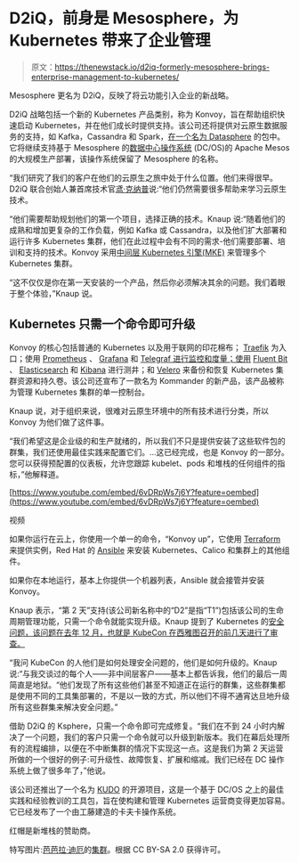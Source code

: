 # D2iQ，前身是 Mesosphere，为 Kubernetes 带来了企业管理

> 原文：<https://thenewstack.io/d2iq-formerly-mesosphere-brings-enterprise-management-to-kubernetes/>

Mesosphere 更名为 D2iQ，反映了将云功能引入企业的新战略。

D2iQ 战略包括一个新的 Kubernetes 产品类别，称为 Konvoy，旨在帮助组织快速启动 Kubernetes，并在他们成长时提供支持。该公司还将提供对云原生数据服务的支持，如 Kafka，Cassandra 和 Spark，[在一个名为 Datasphere](https://d2iq.com/solutions/datasphere) 的包中。它将继续支持基于 Mesosphere 的[数据中心操作系统](https://d2iq.com/solutions/mesosphere) (DC/OS)的 Apache Mesos 的大规模生产部署，该操作系统保留了 Mesosphere 的名称。

“我们研究了我们的客户在他们的云原生之旅中处于什么位置。他们来得很早。D2iQ 联合创始人兼首席技术官[鸢·克纳普](https://github.com/guenter)说:“他们仍然需要很多帮助来学习云原生技术。

“他们需要帮助规划他们的第一个项目，选择正确的技术。Knaup 说:“随着他们的成熟和增加更复杂的工作负载，例如 Kafka 或 Cassandra，以及他们扩大部署和运行许多 Kubernetes 集群，他们在此过程中会有不同的需求-他们需要部署、培训和支持的技术。Konvoy 采用[中间层 Kubernetes 引擎(MKE)](https://d2iq.com/blog/introducing-d2iq-kubernetes-engine-mke) 来管理多个 Kubernetes 集群。

“这不仅仅是你在第一天安装的一个产品，然后你必须解决其余的问题。我们着眼于整个体验，”Knaup 说。

## Kubernetes 只需一个命令即可升级

Konvoy 的核心包括普通的 Kubernetes 以及用于联网的印花棉布； [Traefik](https://traefik.io/) 为入口；使用 [Prometheus](https://prometheus.io/) 、 [Grafana](https://github.com/grafana/grafana) 和 [Telegraf 进行监控和度量；使用](https://wiki.archlinux.org/index.php/Telegraf) [Fluent Bit](https://fluentbit.io/) 、 [Elasticsearch](https://www.elastic.co/products/elasticsearch) 和 [Kibana](https://www.elastic.co/products/kibana) 进行测井；和 [Velero](https://github.com/heptio/velero) 来备份和恢复 Kubernetes 集群资源和持久卷。该公司还宣布了一款名为 Kommander 的新产品，该产品被称为管理 Kubernetes 集群的单一控制台。

Knaup 说，对于组织来说，很难对云原生环境中的所有技术进行分类，所以 Konvoy 为他们做了这件事。

“我们希望这是企业级的和生产就绪的，所以我们不只是提供安装了这些软件包的群集，我们还使用最佳实践来配置它们。…这已经完成，也是 Konvoy 的一部分。您可以获得预配置的仪表板，允许您跟踪 kubelet、pods 和堆栈的任何组件的指标，”他解释道。

[https://www.youtube.com/embed/6vDRpWs7j6Y?feature=oembed](https://www.youtube.com/embed/6vDRpWs7j6Y?feature=oembed)

视频

如果你运行在云上，你使用一个单一的命令，“Konvoy up”，它使用 [Terraform](https://www.terraform.io/) 来提供实例，Red Hat 的 [Ansible](https://www.ansible.com/) 来安装 Kubernetes、Calico 和集群上的其他组件。

如果你在本地运行，基本上你提供一个机器列表，Ansible 就会接管并安装 Konvoy。

Knaup 表示，“第 2 天”支持(该公司新名称中的“D2”是指“T1”)包括该公司的生命周期管理功能，只需一个命令就能实现升级。Knaup 提到了 Kubernetes 的[安全问题，该问题在去年 12 月，也就是 KubeCon 在西雅图召开的前几天进行了审查。](/critical-vulnerability-allows-kubernetes-node-hacking/)

“我问 KubeCon 的人他们是如何处理安全问题的，他们是如何升级的。Knaup 说:“与我交谈过的每个人——非中间层客户——基本上都告诉我，他们的最后一周简直是地狱。“他们发现了所有这些他们甚至不知道正在运行的群集，这些群集都是使用不同的工具集部署的，不是以一致的方式，所以他们不得不通宵达旦地升级所有这些群集来解决安全问题。”

借助 D2iQ 的 Ksphere，只需一个命令即可完成修复。“我们在不到 24 小时内解决了一个问题，我们的客户只需一个命令就可以升级到新版本。我们在幕后处理所有的流程编排，以便在不中断集群的情况下实现这一点。这是我们为第 2 天运营所做的一个很好的例子:可升级性、故障恢复、扩展和缩减。我们已经在 DC 操作系统上做了很多年了，”他说。

该公司还推出了一个名为 [KUDO](https://kudo.dev) 的开源项目，这是一个基于 DC/OS 之上的最佳实践和经验教训的工具包，旨在使构建和管理 Kubernetes 运营商变得更加容易。它已经发布了一个由工藤建造的卡夫卡操作系统。

红帽是新堆栈的赞助商。

特写图片:[芭芭拉·迪厄](https://www.flickr.com/photos/bee/)的[集群](https://www.flickr.com/photos/bee/10723023/in/photolist-WXzH-keBjz-22xsqFC-4XXkgq-nNDsW3-dAnS5B-3hUrc1-8CKHs6-a9Q14a-5Andiq-MFCrW-h9meKz-48nGqw-7kKJ2m-acpWWY-4g7oxv-c5uqcu-6cbqJg-p7ShS2-eeUXbP-6tm8wB-4HK9S-a6peF-6k5uqt-7GbJNx-7bp765-dyHF31-51xjjt-5DF31-crLdjy-pkmgmZ-6Tv5iP-kL1Zt-6u3uH-zfqCm-ckaksL-7wpNZ-7wCXja-6tm8oz-2ahx2pG-bWWBVD-ZBENMj-EpWW7-EpNEZ-a6pb5-GafEKQ-ainfW-bnhkWw-4JQYkJ-2ecA1VF)。根据 CC BY-SA 2.0 获得许可。

<svg xmlns:xlink="http://www.w3.org/1999/xlink" viewBox="0 0 68 31" version="1.1"><title>Group</title> <desc>Created with Sketch.</desc></svg>